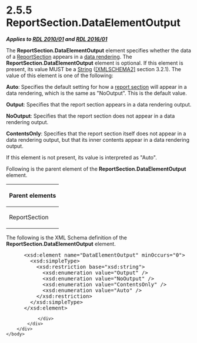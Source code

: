 <html dir="LTR" xmlns:mshelp="http://msdn.microsoft.com/mshelp" xmlns:ddue="http://ddue.schemas.microsoft.com/authoring/2003/5" xmlns:xlink="http://www.w3.org/1999/xlink" xmlns:tool="http://www.microsoft.com/tooltip">
    <head>
        <meta http-equiv="Content-Type" content="text/html; CHARSET=utf-8"></meta>
        <meta name="save" content="history"></meta>
        <title>2.5.5 ReportSection.DataElementOutput</title>
        <xml>
            <mshelp:toctitle title="2.5.5 ReportSection.DataElementOutput"></mshelp:toctitle>
            <mshelp:rltitle title="[MS-RDL]: ReportSection.DataElementOutput"></mshelp:rltitle>
            <mshelp:keyword index="A" term="33e53a21-4dba-41eb-9e73-b670197038ac"></mshelp:keyword>
            <mshelp:attr name="DCSext.ContentType" value="open specification"></mshelp:attr>
            <mshelp:attr name="AssetID" value="33e53a21-4dba-41eb-9e73-b670197038ac"></mshelp:attr>
            <mshelp:attr name="TopicType" value="kbRef"></mshelp:attr>
            <mshelp:attr name="DCSext.Title" value="[MS-RDL]: ReportSection.DataElementOutput" />
        </xml>
    </head>
    <body>
        <div id="header">
            <h1 class="heading">2.5.5 ReportSection.DataElementOutput</h1>
        </div>
        <div id="mainSection">
            <div id="mainBody">
                <div id="allHistory" class="saveHistory"></div>
                <div id="sectionSection0" class="section" name="collapseableSection">
                    

<p><b><i>Applies to </i></b><a href="3428e690-a348-4ec7-8a6a-8efb42d2cdee.htm"><b><i>RDL 2010/01</i></b></a><b><i>
and </i></b><a href="52ce3983-2bfc-4e72-9359-42aaf5fe4509.htm"><b><i>RDL 2016/01</i></b></a></p>

<p>The <b>ReportSection.DataElementOutput</b> element specifies
whether the data of a <a href="96c3d25f-d8ce-4fe4-ab03-592edaa4a1da.htm">ReportSection</a>
appears in a <a href="b2482b3f-74ab-4ca8-a9e5-c07955011743.htm#gt_9069c206-b9e9-4374-a7ee-50faf5def25b">data rendering</a>.
The <b>ReportSection.DataElementOutput</b> element is optional. If this element
is present, its value MUST be a <a href="1ed81ef3-a683-45e3-aaad-bd2bbe71bc3d.htm">String</a> (<a href="https://go.microsoft.com/fwlink/?LinkId=90610">[XMLSCHEMA2]</a> section
3.2.1). The value of this element is one of the following:</p>

<p><b>Auto</b>: Specifies the default setting for how a <a href="b2482b3f-74ab-4ca8-a9e5-c07955011743.htm#gt_b92b7a6f-71a6-458a-9f24-eee390a512cb">report section</a> will appear
in a data rendering, which is the same as &quot;NoOutput&quot;. This is the
default value.</p>

<p><b>Output</b>: Specifies that the report section
appears in a data rendering output.</p>

<p><b>NoOutput</b>: Specifies that the report section
does not appear in a data rendering output.</p>

<p><b>ContentsOnly</b>: Specifies that the report
section itself does not appear in a data rendering output, but that its inner
contents appear in a data rendering output.</p>

<p>If this element is not present, its value is interpreted as
&quot;Auto&quot;.</p>

<p>Following is the parent element of the <b>ReportSection.DataElementOutput</b>
element.</p>

<table>
 <thead>
  <tr>
   <th>
   <p>Parent elements</p>
   </th>
  </tr>
 </thead>
 <tr>
  <td>
  <p>ReportSection</p>
  </td>
 </tr>
</table>

<p>The following is the XML Schema definition of the <b>ReportSection.DataElementOutput</b>
element.</p>

<dl>
<dd>
<div><pre> &lt;xsd:element name=&quot;DataElementOutput&quot; minOccurs=&quot;0&quot;&gt;
   &lt;xsd:simpleType&gt;
     &lt;xsd:restriction base=&quot;xsd:string&quot;&gt;
       &lt;xsd:enumeration value=&quot;Output&quot; /&gt;
       &lt;xsd:enumeration value=&quot;NoOutput&quot; /&gt;
       &lt;xsd:enumeration value=&quot;ContentsOnly&quot; /&gt;
       &lt;xsd:enumeration value=&quot;Auto&quot; /&gt;
     &lt;/xsd:restriction&gt;
   &lt;/xsd:simpleType&gt;
 &lt;/xsd:element&gt;
</pre></div>
</dd></dl>


                </div>
            </div>
        </div>
    </body>
</html>